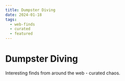 ```yaml
---
title: Dumpster Diving
date: 2024-01-18
tags:
  - web-finds
  - curated
  - featured
---
```


# Dumpster Diving

Interesting finds from around the web - curated chaos.
